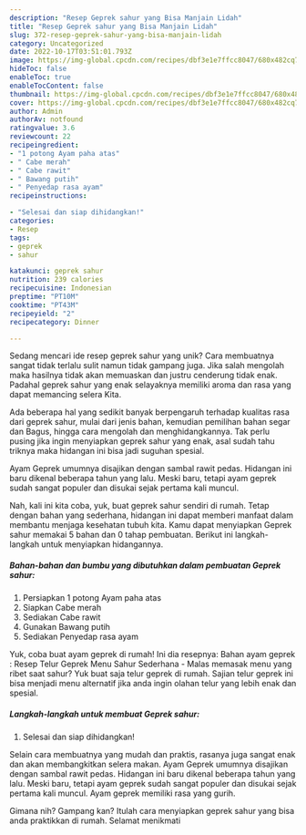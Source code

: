 ```yaml
---
description: "Resep Geprek sahur yang Bisa Manjain Lidah"
title: "Resep Geprek sahur yang Bisa Manjain Lidah"
slug: 372-resep-geprek-sahur-yang-bisa-manjain-lidah
category: Uncategorized
date: 2022-10-17T03:51:01.793Z
image: https://img-global.cpcdn.com/recipes/dbf3e1e7ffcc8047/680x482cq70/geprek-sahur-foto-resep-utama.jpg
hideToc: false
enableToc: true
enableTocContent: false
thumbnail: https://img-global.cpcdn.com/recipes/dbf3e1e7ffcc8047/680x482cq70/geprek-sahur-foto-resep-utama.jpg
cover: https://img-global.cpcdn.com/recipes/dbf3e1e7ffcc8047/680x482cq70/geprek-sahur-foto-resep-utama.jpg
author: Admin
authorAv: notfound
ratingvalue: 3.6
reviewcount: 22
recipeingredient:
- "1 potong Ayam paha atas"
- " Cabe merah"
- " Cabe rawit"
- " Bawang putih"
- " Penyedap rasa ayam"
recipeinstructions:

- "Selesai dan siap dihidangkan!"
categories:
- Resep
tags:
- geprek
- sahur

katakunci: geprek sahur 
nutrition: 239 calories
recipecuisine: Indonesian
preptime: "PT10M"
cooktime: "PT43M"
recipeyield: "2"
recipecategory: Dinner

---
```





Sedang mencari ide resep geprek sahur yang unik? Cara membuatnya sangat tidak terlalu sulit namun tidak gampang juga. Jika salah mengolah maka hasilnya tidak akan memuaskan dan justru cenderung tidak enak. Padahal geprek sahur yang enak selayaknya memiliki aroma dan rasa yang dapat memancing selera Kita.





Ada beberapa hal yang sedikit banyak berpengaruh terhadap kualitas rasa dari geprek sahur, mulai dari jenis bahan, kemudian pemilihan bahan segar dan Bagus, hingga cara mengolah dan menghidangkannya. Tak perlu pusing jika ingin menyiapkan geprek sahur yang enak,      asal sudah tahu triknya maka hidangan ini bisa jadi suguhan spesial.














Ayam Geprek umumnya disajikan dengan sambal rawit pedas. Hidangan ini baru dikenal beberapa tahun yang lalu. Meski baru, tetapi ayam geprek sudah sangat populer dan disukai sejak pertama kali muncul.






Nah, kali ini kita coba, yuk, buat geprek sahur sendiri di rumah. Tetap dengan bahan yang sederhana, hidangan ini dapat memberi manfaat dalam membantu menjaga kesehatan tubuh kita. Kamu dapat menyiapkan Geprek sahur memakai 5 bahan dan 0 tahap pembuatan. Berikut ini langkah-langkah untuk menyiapkan hidangannya.

<!--inarticleads1-->

##### Bahan-bahan dan bumbu yang dibutuhkan dalam pembuatan Geprek sahur:

1. Persiapkan 1 potong Ayam paha atas
1. Siapkan  Cabe merah
1. Sediakan  Cabe rawit
1. Gunakan  Bawang putih
1. Sediakan  Penyedap rasa ayam


Yuk, coba buat ayam geprek di rumah! Ini dia resepnya: Bahan ayam geprek : Resep Telur Geprek Menu Sahur Sederhana - Malas memasak menu yang ribet saat sahur? Yuk buat saja telur geprek di rumah. Sajian telur geprek ini bisa menjadi menu alternatif jika anda ingin olahan telur yang lebih enak dan spesial. 

<!--inarticleads2-->

##### Langkah-langkah untuk membuat Geprek sahur:


1. Selesai dan siap dihidangkan!

Selain cara membuatnya yang mudah dan praktis, rasanya juga sangat enak dan akan membangkitkan selera makan. Ayam Geprek umumnya disajikan dengan sambal rawit pedas. Hidangan ini baru dikenal beberapa tahun yang lalu. Meski baru, tetapi ayam geprek sudah sangat populer dan disukai sejak pertama kali muncul. Ayam geprek memiliki rasa yang gurih. 

Gimana nih? Gampang kan? Itulah cara menyiapkan geprek sahur yang bisa anda praktikkan di rumah. Selamat menikmati

